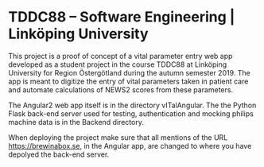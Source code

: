 # TDDC88 – Software Engineering | Linköping University

This project is a proof of concept of a vital parameter entry web app developed as a student project in the course TDDC88 at Linköping University for Region Östergötland during the autumn semester 2019. The app is meant to digitize the entry of vital parameters taken in patient care and automate calculations of NEWS2 scores from these parameters.

The Angular2 web app itself is in the directory vITalAngular.
The the Python Flask back-end server used for testing, authentication and mocking philips machine data is in the Backend directory.

When deploying the project make sure that all mentions of the URL https://brewinabox.se, in the Angular app, are changed to where you have depolyed the back-end server.
